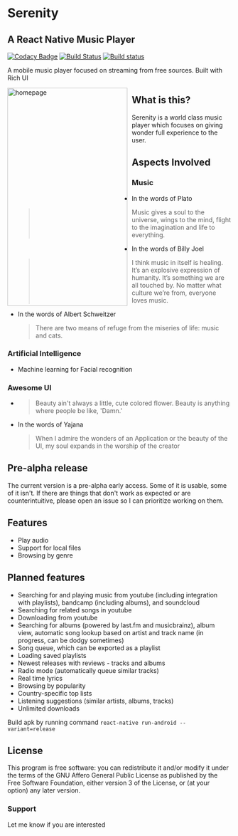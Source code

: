 # Serenity

## A React Native Music Player

[![Codacy Badge](https://api.codacy.com/project/badge/Grade/12302c2333a943529c90a79b98a9629c)](https://www.codacy.com/app/yajananrao/Serenity?utm_source=github.com&utm_medium=referral&utm_content=YajanaRao/Serenity&utm_campaign=Badge_Grade)
[![Build Status](https://travis-ci.org/YajanaRao/Serenity.svg?branch=master)](https://travis-ci.org/YajanaRao/Serenity)
[![Build status](https://build.appcenter.ms/v0.1/apps/02bea713-2b20-4be4-834e-cb062f142359/branches/update/badge)](https://appcenter.ms)

A mobile music player focused on streaming from free sources. Built with Rich UI

<img src="https://dl.dropboxusercontent.com/s/8fnqviwlsj2gefl/screenshot-2019-07-16_19.38.22.634.png?dl=0"
     alt="homepage"
     height="490"
     width="270"
     style="float: left; margin-right: 10px;" />

## What is this?

Serenity is a world class music player which focuses on giving wonder full experience to the user.

## Aspects Involved

### Music

- In the words of Plato

  > Music gives a soul to the universe, wings to the mind, flight to the imagination and life to everything.

- In the words of Billy Joel

  > I think music in itself is healing. It’s an explosive expression of humanity. It’s something we are all touched by. No matter what culture we’re from, everyone loves music.

- In the words of Albert Schweitzer
  > There are two means of refuge from the miseries of life: music and cats.

### Artificial Intelligence

- Machine learning for Facial recognition

### Awesome UI

- > Beauty ain't always a little, cute colored flower. Beauty is anything where people be like, 'Damn.'
- In the words of Yajana
  > When I admire the wonders of an Application or the beauty of the UI, my soul expands in the worship of the creator

## Pre-alpha release

The current version is a pre-alpha early access. Some of it is usable, some of it isn't. If there are things that don't work as expected or are counterintuitive, please open an issue so I can prioritize working on them.

## Features

- Play audio
- Support for local files
- Browsing by genre

## Planned features

- Searching for and playing music from youtube (including integration with playlists), bandcamp (including albums), and soundcloud
- Searching for related songs in youtube
- Downloading from youtube
- Searching for albums (powered by last.fm and musicbrainz), album view, automatic song lookup based on artist and track name (in progress, can be dodgy sometimes)
- Song queue, which can be exported as a playlist
- Loading saved playlists
- Newest releases with reviews - tracks and albums
- Radio mode (automatically queue similar tracks)
- Real time lyrics
- Browsing by popularity
- Country-specific top lists
- Listening suggestions (similar artists, albums, tracks)
- Unlimited downloads

Build apk by running command `react-native run-android --variant=release`

## License

This program is free software: you can redistribute it and/or modify it under the terms of the GNU Affero General Public License as published by the Free Software Foundation, either version 3 of the License, or (at your option) any later version.

### Support

Let me know if you are interested
